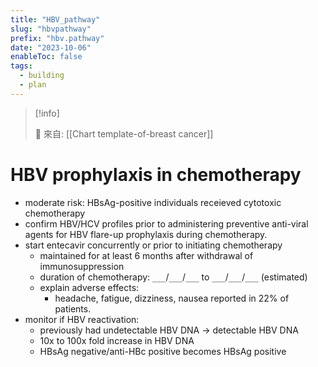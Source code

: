 ```yaml
---
title: "HBV_pathway"
slug: "hbvpathway"
prefix: "hbv.pathway"
date: "2023-10-06"
enableToc: false
tags:
  - building
  - plan
---
```


> [!info]
>
> 🌱 來自: [[Chart template-of-breast cancer]]

# HBV prophylaxis in chemotherapy

- moderate risk: HBsAg-positive individuals receieved cytotoxic chemotherapy
- confirm HBV/HCV profiles prior to administering preventive anti-viral agents for HBV flare-up prophylaxis during chemotherapy.
- start entecavir concurrently or prior to initiating chemotherapy
  - maintained for at least 6 months after withdrawal of immunosuppression
  - duration of chemotherapy: `___`/`___`/`___` to `___`/`___`/`___` (estimated)
  - explain adverse effects:
    - headache, fatigue, dizziness, nausea reported in 22% of patients.
- monitor if HBV reactivation:
  - previously had undetectable HBV DNA -> detectable HBV DNA
  - 10x to 100x fold increase in HBV DNA
  - HBsAg negative/anti-HBc positive becomes HBsAg positive
